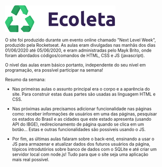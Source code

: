 ![](/public/assets/logo.svg)

O site foi produzido durante um evento online chamado "Next Level Week", produzido pela Rocketseat.
As aulas eram divulgadas nas manhãs dos dias 01/06/2020 até 05/06/2020, e eram administradas pelo Mayk Brito, onde foram abordados
códigos/comandos de HTML, CSS e JS (javascript).

O nível das aulas eram básico portanto, independente do seu nível em programação, era possível participar na semana!

Resumo da semana:

- Nas primeiras aulas o assunto principal era o corpo e a aparência do site. Para construir estas duas partes são usadas as linguagem HTML e CSS.

- Nas próximas aulas precisamos adicionar funcionalidade nas páginas como: receber informações de usuários em uma das páginas, pesquisar os estados do Brasil e as cidades que este estado apresenta (usando API do IBGE), redirecionamento de página quando se clica em um botão... Estas e outras funcionalidades são possíveis usando o JS.

- Por fim, as últimas aulas falaram sobre o back-end, ensinando a usar o JS para armazenar e atualizar dados dos futuros usuários da
página, tópicos introdutórios sobre banco de dados com o SQLite e até criar um servidor local com node.js! Tudo para que o site seja uma aplicação mais real possível.
